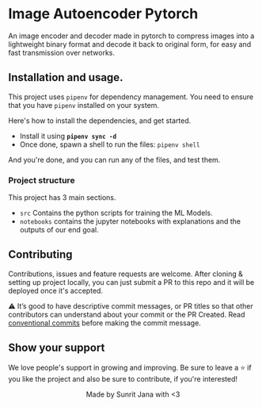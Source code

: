 # Image Autoencoder Pytorch

An image encoder and decoder made in pytorch to compress images into a lightweight binary format
and decode it back to original form, for easy and fast transmission over networks.

## Installation and usage.

This project uses `pipenv` for dependency management. You need to ensure that you have `pipenv`
installed on your system.

Here's how to install the dependencies, and get started.

- Install it using **`pipenv sync -d`**
- Once done, spawn a shell to run the files: `pipenv shell`

And you're done, and you can run any of the files, and test them.

### Project structure

This project has 3 main sections.

- `src` Contains the python scripts for training the ML Models.
- `notebooks` contains the jupyter notebooks with explanations and the outputs of our end
  goal.

## Contributing

Contributions, issues and feature requests are welcome. After cloning & setting up project locally, you
can just submit a PR to this repo and it will be deployed once it's accepted.

⚠️ It’s good to have descriptive commit messages, or PR titles so that other contributors can understand about your
commit or the PR Created. Read [conventional commits](https://www.conventionalcommits.org/en/v1.0.0-beta.3/)
before making the commit message.

## Show your support

We love people's support in growing and improving. Be sure to leave a ⭐️ if you like the project and
also be sure to contribute, if you're interested!

<div align="center">
Made by Sunrit Jana with <3
</div>


